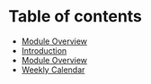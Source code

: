 # Table of contents

* [Module Overview](README.md)
* [Introduction](readme.md)
* [Module Overview](module-overview.md)
* [Weekly Calendar](FM6102-weeklyCalendar.md)
